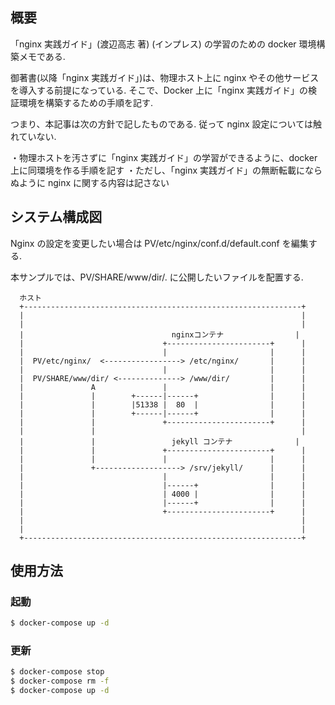 
## 概要

「nginx 実践ガイド」(渡辺高志 著) (インプレス) の学習のための docker 環境構築メモである.

御著書(以降「nginx 実践ガイド」)は、物理ホスト上に nginx やその他サービスを導入する前提になっている.
そこで、Docker 上に「nginx 実践ガイド」の検証環境を構築するための手順を記す.

つまり、本記事は次の方針で記したものである. 従って nginx 設定については触れていない.

・物理ホストを汚さずに「nginx 実践ガイド」の学習ができるように、docker 上に同環境を作る手順を記す
・ただし、「nginx 実践ガイド」の無断転載にならぬように nginx に関する内容は記さない

## システム構成図

Nginx の設定を変更したい場合は PV/etc/nginx/conf.d/default.conf を編集する.

本サンプルでは、PV/SHARE/www/dir/. に公開したいファイルを配置する.

```
  ホスト
  +--------------------------------------------------------------+
  |                                                              |
  |                                                              |
  |                                 nginxコンテナ                |
  |                               +-----------------------+      |
  |                               |                       |      |
  |  PV/etc/nginx/  <-----------------> /etc/nginx/       |      |
  |                               |                       |      |
  |  PV/SHARE/www/dir/ <--------------> /www/dir/         |      |
  |               A               |                       |      |
  |               |        +------|------+                |      |
  |               |        |51338 |  80  |                |      |
  |               |        +------|------+                |      |
  |               |               +-----------------------+      |
  |               |                                              |
  |               |                 jekyll コンテナ              |
  |               |               +-----------------------+      |
  |               |               |                       |      |
  |               +-------------------> /srv/jekyll/      |      |
  |                               |                       |      |
  |                               |------+                |      |
  |                               | 4000 |                |      |
  |                               |------+                |      |
  |                               +-----------------------+      |
  |                                                              |
  |                                                              |
  +--------------------------------------------------------------+

```

## 使用方法

### 起動

```bash
$ docker-compose up -d
```

### 更新

```bash
$ docker-compose stop
$ docker-compose rm -f
$ docker-compose up -d
```
